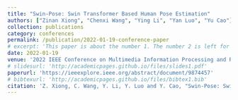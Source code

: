 ```yaml
---
title: "Swin-Pose: Swin Transformer Based Human Pose Estimation"
authors: ["Zinan Xiong", "Chenxi Wang", "Ying Li", "Yan Luo", "Yu Cao"]
collection: publications
category: conferences
permalink: /publication/2022-01-19-conference-paper
# excerpt: 'This paper is about the number 1. The number 2 is left for future work.'
date: 2022-01-19
venue: '2022 IEEE Conference on Multimedia Information Processing and Retrieval (MIPR)'
# slidesurl: 'http://academicpages.github.io/files/slides1.pdf'
paperurl: 'https://ieeexplore.ieee.org/abstract/document/9874457'
# bibtexurl: 'http://academicpages.github.io/files/bibtex1.bib'
citation: 'Z. Xiong, C. Wang, Y. Li, Y. Luo and Y. Cao, "Swin-Pose: Swin Transformer Based Human Pose Estimation," 2022 IEEE 5th International Conference on Multimedia Information Processing and Retrieval (MIPR), CA, USA, 2022, pp. 228-233, doi: 10.1109/MIPR54900.2022.00048. keywords: {Computer vision;Fuses;Computational modeling;Pose estimation;Computer architecture;Information processing;Transformers;Human Pose Estimation;Swin Trans-former;CNN;Feature Pyramid},'
---
```

